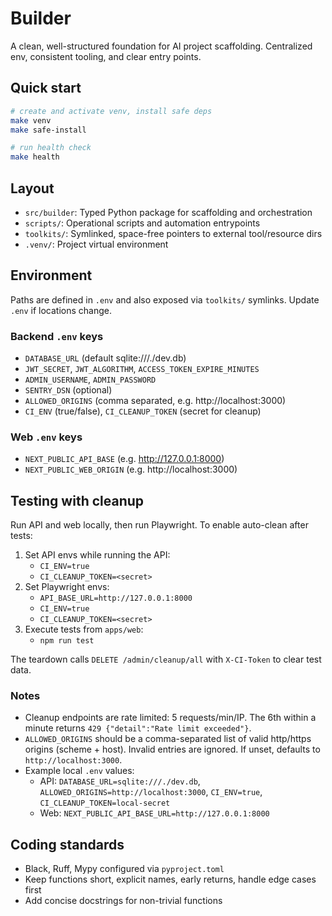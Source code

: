 # Builder

A clean, well-structured foundation for AI project scaffolding. Centralized env, consistent tooling, and clear entry points.

## Quick start

```bash
# create and activate venv, install safe deps
make venv
make safe-install

# run health check
make health
```

## Layout

- `src/builder`: Typed Python package for scaffolding and orchestration
- `scripts/`: Operational scripts and automation entrypoints
- `toolkits/`: Symlinked, space-free pointers to external tool/resource dirs
- `.venv/`: Project virtual environment

## Environment

Paths are defined in `.env` and also exposed via `toolkits/` symlinks. Update `.env` if locations change.

### Backend `.env` keys

- `DATABASE_URL` (default sqlite:///./dev.db)
- `JWT_SECRET`, `JWT_ALGORITHM`, `ACCESS_TOKEN_EXPIRE_MINUTES`
- `ADMIN_USERNAME`, `ADMIN_PASSWORD`
- `SENTRY_DSN` (optional)
- `ALLOWED_ORIGINS` (comma separated, e.g. http://localhost:3000)
- `CI_ENV` (true/false), `CI_CLEANUP_TOKEN` (secret for cleanup)

### Web `.env` keys

- `NEXT_PUBLIC_API_BASE` (e.g. http://127.0.0.1:8000)
- `NEXT_PUBLIC_WEB_ORIGIN` (e.g. http://localhost:3000)

## Testing with cleanup

Run API and web locally, then run Playwright. To enable auto-clean after tests:

1. Set API envs while running the API:
   - `CI_ENV=true`
   - `CI_CLEANUP_TOKEN=<secret>`
2. Set Playwright envs:
   - `API_BASE_URL=http://127.0.0.1:8000`
   - `CI_ENV=true`
   - `CI_CLEANUP_TOKEN=<secret>`
3. Execute tests from `apps/web`:
   - `npm run test`

The teardown calls `DELETE /admin/cleanup/all` with `X-CI-Token` to clear test data.

### Notes

- Cleanup endpoints are rate limited: 5 requests/min/IP. The 6th within a minute returns `429 {"detail":"Rate limit exceeded"}`.
- `ALLOWED_ORIGINS` should be a comma-separated list of valid http/https origins (scheme + host). Invalid entries are ignored. If unset, defaults to `http://localhost:3000`.
- Example local `.env` values:
  - API: `DATABASE_URL=sqlite:///./dev.db`, `ALLOWED_ORIGINS=http://localhost:3000`, `CI_ENV=true`, `CI_CLEANUP_TOKEN=local-secret`
  - Web: `NEXT_PUBLIC_API_BASE_URL=http://127.0.0.1:8000`


## Coding standards

- Black, Ruff, Mypy configured via `pyproject.toml`
- Keep functions short, explicit names, early returns, handle edge cases first
- Add concise docstrings for non-trivial functions
